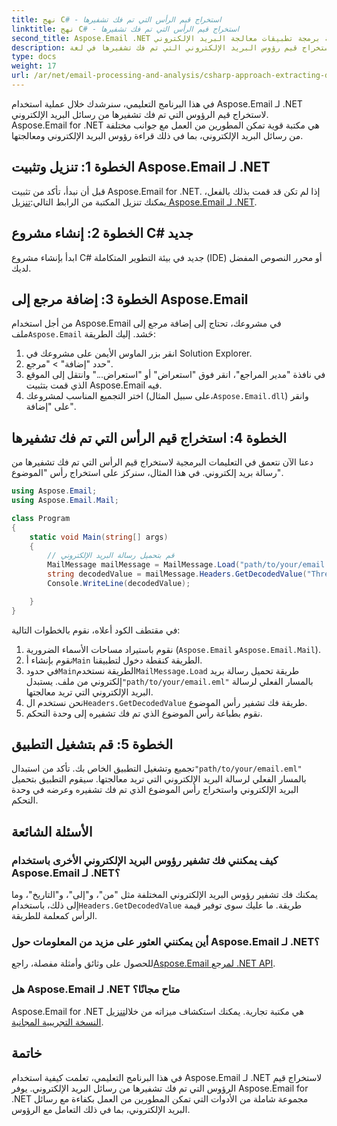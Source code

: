 ```yaml
---
title: نهج C# - استخراج قيم الرأس التي تم فك تشفيرها
linktitle: نهج C# - استخراج قيم الرأس التي تم فك تشفيرها
second_title: Aspose.Email .NET واجهة برمجة تطبيقات معالجة البريد الإلكتروني
description: تعلم كيفية استخراج قيم رؤوس البريد الإلكتروني التي تم فك تشفيرها في لغة C# باستخدام Aspose.Email لـ .NET. دليل شامل مع أمثلة التعليمات البرمجية.
type: docs
weight: 17
url: /ar/net/email-processing-and-analysis/csharp-approach-extracting-decoded-header-values/
---
```


في هذا البرنامج التعليمي، سنرشدك خلال عملية استخدام Aspose.Email لـ .NET لاستخراج قيم الرؤوس التي تم فك تشفيرها من رسائل البريد الإلكتروني. Aspose.Email for .NET هي مكتبة قوية تمكن المطورين من العمل مع جوانب مختلفة من رسائل البريد الإلكتروني، بما في ذلك قراءة رؤوس البريد الإلكتروني ومعالجتها.

## الخطوة 1: تنزيل وتثبيت Aspose.Email لـ .NET

 قبل أن نبدأ، تأكد من تثبيت Aspose.Email for .NET. إذا لم تكن قد قمت بذلك بالفعل، يمكنك تنزيل المكتبة من الرابط التالي:[تنزيل Aspose.Email لـ .NET](https://releases.aspose.com/email/net).

## الخطوة 2: إنشاء مشروع C# جديد

ابدأ بإنشاء مشروع C# جديد في بيئة التطوير المتكاملة (IDE) أو محرر النصوص المفضل لديك.

## الخطوة 3: إضافة مرجع إلى Aspose.Email

 من أجل استخدام Aspose.Email في مشروعك، تحتاج إلى إضافة مرجع إلى ملف`Aspose.Email` حَشد. إليك الطريقة:

1. انقر بزر الماوس الأيمن على مشروعك في Solution Explorer.
2. حدد "إضافة" > "مرجع".
3. في نافذة "مدير المراجع"، انقر فوق "استعراض" أو "استعراض..." وانتقل إلى الموقع الذي قمت بتثبيت Aspose.Email فيه.
4.  اختر التجميع المناسب لمشروعك (على سبيل المثال،`Aspose.Email.dll`) وانقر على "إضافة".

## الخطوة 4: استخراج قيم الرأس التي تم فك تشفيرها

دعنا الآن نتعمق في التعليمات البرمجية لاستخراج قيم الرأس التي تم فك تشفيرها من رسالة بريد إلكتروني. في هذا المثال، سنركز على استخراج رأس "الموضوع".

```csharp
using Aspose.Email;
using Aspose.Email.Mail;

class Program
{
    static void Main(string[] args)
    {
        // قم بتحميل رسالة البريد الإلكتروني
		MailMessage mailMessage = MailMessage.Load("path/to/your/email.eml");
		string decodedValue = mailMessage.Headers.GetDecodedValue("Thread-Topic");
		Console.WriteLine(decodedValue);

    }
}
```

في مقتطف الكود أعلاه، نقوم بالخطوات التالية:

1. نقوم باستيراد مساحات الأسماء الضرورية (`Aspose.Email` و`Aspose.Email.Mail`).
2.  نقوم بإنشاء أ`Main` الطريقة كنقطة دخول لتطبيقنا.
3.  في حدود`Main`الطريقة نستخدم`MailMessage.Load` طريقة تحميل رسالة بريد إلكتروني من ملف. يستبدل`"path/to/your/email.eml"` بالمسار الفعلي لرسالة البريد الإلكتروني التي تريد معالجتها.
4.  نحن نستخدم ال`Headers.GetDecodedValue` طريقة فك تشفير رأس الموضوع.
5. نقوم بطباعة رأس الموضوع الذي تم فك تشفيره إلى وحدة التحكم.

## الخطوة 5: قم بتشغيل التطبيق

 تجميع وتشغيل التطبيق الخاص بك. تأكد من استبدال`"path/to/your/email.eml"` بالمسار الفعلي لرسالة البريد الإلكتروني التي تريد معالجتها. سيقوم التطبيق بتحميل البريد الإلكتروني واستخراج رأس الموضوع الذي تم فك تشفيره وعرضه في وحدة التحكم.

## الأسئلة الشائعة

### كيف يمكنني فك تشفير رؤوس البريد الإلكتروني الأخرى باستخدام Aspose.Email لـ .NET؟

 يمكنك فك تشفير رؤوس البريد الإلكتروني المختلفة مثل "من"، و"إلى"، و"التاريخ"، وما إلى ذلك، باستخدام`Headers.GetDecodedValue` طريقة. ما عليك سوى توفير قيمة الرأس كمعلمة للطريقة.

### أين يمكنني العثور على مزيد من المعلومات حول Aspose.Email لـ .NET؟

 للحصول على وثائق وأمثلة مفصلة، راجع[Aspose.Email لمرجع .NET API](https://reference.aspose.com/email/net).

### هل Aspose.Email لـ .NET متاح مجانًا؟

 Aspose.Email for .NET هي مكتبة تجارية. يمكنك استكشاف ميزاته من خلال[تنزيل النسخة التجريبية المجانية](https://releases.aspose.com/email/net).

## خاتمة

في هذا البرنامج التعليمي، تعلمت كيفية استخدام Aspose.Email لـ .NET لاستخراج قيم الرؤوس التي تم فك تشفيرها من رسائل البريد الإلكتروني. يوفر Aspose.Email for .NET مجموعة شاملة من الأدوات التي تمكن المطورين من العمل بكفاءة مع رسائل البريد الإلكتروني، بما في ذلك التعامل مع الرؤوس.